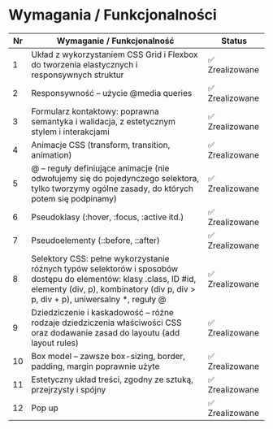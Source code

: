 # Wymagania / Funkcjonalności
| Nr  | Wymaganie / Funkcjonalność                                                                 | Status |
|-----|--------------------------------------------------------------------------------------------|--------|
| 1   | Układ z wykorzystaniem CSS Grid i Flexbox do tworzenia elastycznych i responsywnych struktur | ✅ Zrealizowane |
| 2   | Responsywność – użycie @media queries                                                      | ✅ Zrealizowane |
| 3   | Formularz kontaktowy: poprawna semantyka i walidacja, z estetycznym stylem i interakcjami  | ✅ Zrealizowane |
| 4   | Animacje CSS (transform, transition, animation)                                            | ✅ Zrealizowane |
| 5   | @ – reguły definiujące animacje (nie odwołujemy się do pojedynczego selektora, tylko tworzymy ogólne zasady, do których potem się podpinamy) | ✅ Zrealizowane |
| 6   | Pseudoklasy (:hover, :focus, :active itd.)                                                | ✅ Zrealizowane |
| 7   | Pseudoelementy (::before, ::after)                                                        | ✅ Zrealizowane |
| 8   | Selektory CSS: pełne wykorzystanie różnych typów selektorów i sposobów dostępu do elementów: klasy .class, ID #id, elementy (div, p), kombinatory (div p, div > p, div + p), uniwersalny *, reguły @ | ✅ Zrealizowane |
| 9   | Dziedziczenie i kaskadowość – różne rodzaje dziedziczenia właściwości CSS oraz dodawanie zasad do layoutu (add layout rules) | ✅ Zrealizowane |
| 10  | Box model – zawsze box-sizing, border, padding, margin poprawnie użyte                      | ✅ Zrealizowane |
| 11  | Estetyczny układ treści, zgodny ze sztuką, przejrzysty i spójny                            | ✅ Zrealizowane |
| 12  | Pop up                                                                                     | ✅ Zrealizowane |
